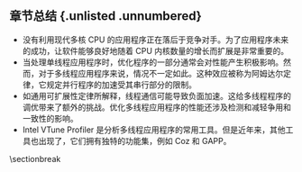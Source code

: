 

## 章节总结 {.unlisted .unnumbered}

* 没有利用现代多核 CPU 的应用程序正在落后于竞争对手。为了应用程序未来的成功，让软件能够良好地随着 CPU 内核数量的增长而扩展是非常重要的。
* 当处理单线程应用程序时，优化程序的一部分通常会对性能产生积极影响。然而，对于多线程应用程序来说，情况不一定如此。这种效应被称为阿姆达尔定律，它规定并行程序的加速受其串行部分的限制。
* 如通用可扩展性定律所解释，线程通信可能导致负面加速。这给多线程程序的调优带来了额外的挑战。优化多线程应用程序的性能还涉及检测和减轻争用和一致性的影响。
* Intel VTune Profiler 是分析多线程应用程序的常用工具。但是近年来，其他工具也出现了，它们拥有独特的功能集，例如 Coz 和 GAPP。


\sectionbreak
